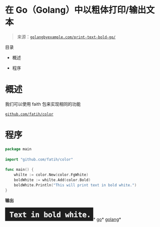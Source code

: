 <!--yml

category: 未分类

date: 2024-10-13 06:41:13

-->

# 在 Go（Golang）中以粗体打印/输出文本

> 来源：[`golangbyexample.com/print-text-bold-go/`](https://golangbyexample.com/print-text-bold-go/)

目录

+   概述

+   程序

# **概述**

我们可以使用 faith 包来实现相同的功能

[`github.com/fatih/color`](https://github.com/fatih/color)

# **程序**

```go
package main

import "github.com/fatih/color"

func main() {
    whilte := color.New(color.FgWhite)
    boldWhite := whilte.Add(color.Bold)
    boldWhite.Println("This will print text in bold white.")
}
```

**输出**

![](img/a60bfb1e239c23e59b81528874806bee.png)*   [go](https://golangbyexample.com/tag/go/)*   [golang](https://golangbyexample.com/tag/golang/)*
